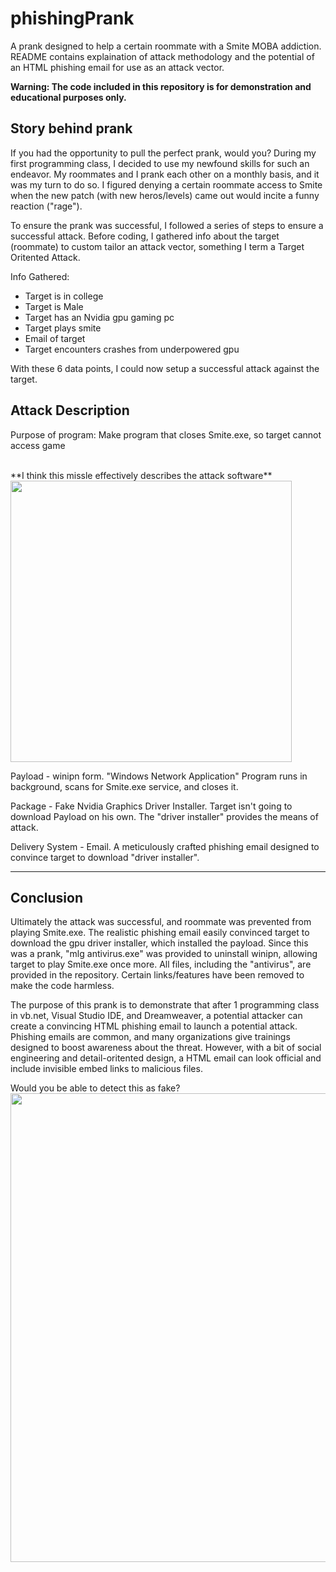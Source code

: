 # phishingPrank
A prank designed to help a certain roommate with a Smite MOBA addiction. README contains explaination of attack methodology and the potential of an HTML phishing email for use as an attack vector.

<strong>Warning: The code included in this repository is for demonstration and educational purposes only.</strong>

<h2>Story behind prank </h2>
If you had the opportunity to pull the perfect prank, would you? During my first programming class, I decided to use my newfound skills for such an endeavor. My roommates and I prank each other on a monthly basis, and it was my turn to do so. I figured denying a certain roommate access to Smite when the new patch (with new heros/levels) came out would incite a funny reaction ("rage"). 

To ensure the prank was successful, I followed a series of steps to ensure a successful attack. Before coding, I gathered info about the target (roommate) to custom tailor an attack vector, something I term a Target Oritented Attack. 

Info Gathered:
- Target is in college
- Target is Male
- Target has an Nvidia gpu gaming pc
- Target plays smite
- Email of target
- Target encounters crashes from underpowered gpu

With these 6 data points, I could now setup a successful attack against the target.

<h2>Attack Description</h2> 
<p>Purpose of program: Make program that closes Smite.exe, so target cannot access game</p>
</br>
**I think this missle effectively describes the attack software**
</br>
<img height ="450" src="http://image.prntscr.com/image/67a3e8f2d2084ad799576b3eb03404c2.png" />
</br>

Payload - winipn form. "Windows Network Application" Program runs in background, scans for Smite.exe service, and closes it.

Package - Fake Nvidia Graphics Driver Installer. Target isn't going to download Payload on his own. The "driver installer" 
          provides the means of attack.

Delivery System - Email. A meticulously crafted phishing email designed to convince target to download "driver installer".

______________________________________________________________________________________________________________________________
<h2> Conclusion </h2>
Ultimately the attack was successful, and roommate was prevented from playing Smite.exe. The realistic phishing email easily convinced target to download the gpu driver installer, which installed the payload. Since this was a prank, "mlg antivirus.exe" was provided
to uninstall winipn, allowing target to play Smite.exe once more. All files, including the "antivirus", are provided in the repository. Certain links/features have been removed to make the code harmless.

The purpose of this prank is to demonstrate that after 1 programming class in vb.net, Visual Studio IDE, and Dreamweaver, a potential attacker can create a convincing HTML phishing email to launch a potential attack. Phishing emails are common, and many organizations give trainings designed to boost awareness about the threat. However, with a bit of social engineering and detail-oritented design, a HTML email can look official and include invisible embed links to malicious files. 

Would you be able to detect this as fake?
<br>
<img height ="750" src="http://image.prntscr.com/image/adc635147fc743379b3fc167a3c57c30.png" />
</br>



